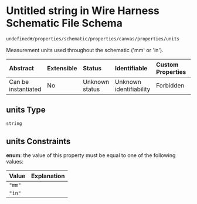 # Untitled string in Wire Harness Schematic File Schema

```txt
undefined#/properties/schematic/properties/canvas/properties/units
```

Measurement units used throughout the schematic ('mm' or 'in').

| Abstract            | Extensible | Status         | Identifiable            | Custom Properties | Additional Properties | Access Restrictions | Defined In                                                              |
| :------------------ | :--------- | :------------- | :---------------------- | :---------------- | :-------------------- | :------------------ | :---------------------------------------------------------------------- |
| Can be instantiated | No         | Unknown status | Unknown identifiability | Forbidden         | Allowed               | none                | [schematic.schema.json\*](schematic.schema.json "open original schema") |

## units Type

`string`

## units Constraints

**enum**: the value of this property must be equal to one of the following values:

| Value  | Explanation |
| :----- | :---------- |
| `"mm"` |             |
| `"in"` |             |
